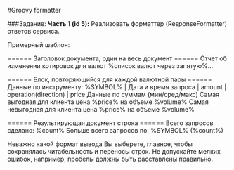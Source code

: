 #Groovy formatter

###Задание:
**Часть 1 (id 5):** Реализовать форматтер (ResponseFormatter) ответов сервиса. 

Примерный шаблон:

====== Заголовок документа, один на весь документ ======
Отчет об изменении котировок для валют %список валют через запятую%...

====== Блок, повторяющийся для каждой валютной пары ======
Данные по инструменту: %SYMBOL%
| Дата и время запроса | amount | operation(direction) | price
Данные по суммам (мин/сред/макс)
Самая выгодная для клиента цена %price% на объеме %volume%
Самая невыгодная для клиента цена %price% на объеме %volume%

====== Результирующая документ строка ======
Всего запросов сделано: %count%
Больше всего запросов по: %SYMBOL% (%count%)

Неважно какой формат вывода Вы выберете, главное, чтобы сохранялась читабельность и переносы строк.
Не допускайте мелких ошибок, например, пробелы должны быть расставлены правильно.